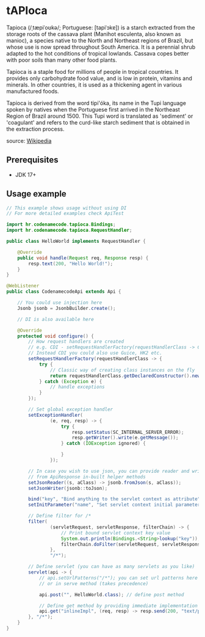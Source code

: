 # tAPIoca

Tapioca (/ˌtæpiˈoʊkə/; Portuguese: [tapiˈɔkɐ]) is a starch extracted from the storage roots of the cassava plant (Manihot esculenta, also known as manioc), a species native to the North and Northeast regions of Brazil, but whose use is now spread throughout South America. It is a perennial shrub adapted to the hot conditions of tropical lowlands. Cassava copes better with poor soils than many other food plants.

Tapioca is a staple food for millions of people in tropical countries. It provides only carbohydrate food value, and is low in protein, vitamins and minerals. In other countries, it is used as a thickening agent in various manufactured foods.

Tapioca is derived from the word tipi'óka, its name in the Tupi language spoken by natives when the Portuguese first arrived in the Northeast Region of Brazil around 1500. This Tupi word is translated as 'sediment' or 'coagulant' and refers to the curd-like starch sediment that is obtained in the extraction process.

source: [Wikipedia](https://en.wikipedia.org/wiki/Tapioca)

## Prerequisites

* JDK 17+

## Usage example

```java
// This example shows usage without using DI
// For more detailed examples check ApiTest

import hr.codenamecode.tapioca.Bindings;
import hr.codenamecode.tapioca.RequestHandler;

public class HelloWorld implements RequestHandler {

    @Override
    public void handle(Request req, Response resp) {
        resp.text(200, "Hello World!");
    }
}

@WebListener
public class CodenamecodeApi extends Api {

    // You could use injection here
    Jsonb jsonb = JsonbBuilder.create();

    // DI is also available here

    @Override
    protected void configure() {
        // How request handlers are created
        // e.g. CDI - setRequestHandlerFactory(requestHandlerClass -> CDI.current().select(requestHandlerClass).get());
        // Instead CDI you could also use Guice, HK2 etc.
        setRequestHandlerFactory(requestHandlerClass -> {
            try {
                // Classic way of creating class instances on the fly
                return requestHandlerClass.getDeclaredConstructor().newInstance();
            } catch (Exception e) {
                // handle exceptions
            }
        });

        // Set global exception handler
        setExceptionHandler(
                (e, req, resp) -> {
                    try {
                        resp.setStatus(SC_INTERNAL_SERVER_ERROR);
                        resp.getWriter().write(e.getMessage());
                    } catch (IOException ignored) {

                    }
                });

        // In case you wish to use json, you can provide reader and writer to benefit
        // from ApiResponse in-built helper methods
        setJsonReader((s, aClass) -> jsonb.fromJson(s, aClass));
        setJsonWriter(jsonb::toJson);

        bind("key", "Bind anything to the servlet context as attribute");
        setInitParameter("name", "Set servlet context initial parameter");

        // Define filter for /*
        filter(
                (servletRequest, servletResponse, filterChain) -> {
                    // Print bound servlet context key value
                    System.out.println(Bindings.<String>lookup("key"));
                    filterChain.doFilter(servletRequest, servletResponse);
                },
                "/*");

        // Define servlet (you can have as many servlets as you like)
        servlet(api -> {
            // api.setUrlPatterns("/*"); you can set url patterns here
            // or in serve method (takes precedence)

            api.post("", HelloWorld.class); // define post method

            // Define get method by providing immediate implementation
            api.get("inlineImpl", (req, resp) -> resp.send(200, "text/plain", "inline impl.".getBytes()));
        }, "/*");
    }
}
```